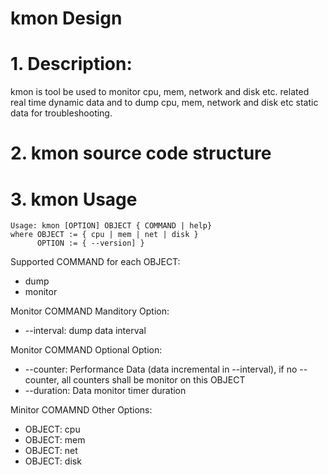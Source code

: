 # kmon Design
# 1. Description:
kmon is tool be used to monitor cpu, mem, network and disk etc. related real time dynamic data and to dump cpu, mem, network and disk etc static data for troubleshooting.

# 2. kmon source code structure

# 3. kmon Usage
```
Usage: kmon [OPTION] OBJECT { COMMAND | help}
where OBJECT := { cpu | mem | net | disk }
      OPTION := { --version] }
```

Supported COMMAND for each OBJECT:
* dump
* monitor

Monitor COMMAND Manditory Option:
* --interval: dump data interval 

Monitor COMMAND Optional Option:
* --counter: Performance Data (data incremental in --interval), if no --counter, all counters shall be monitor on this OBJECT
* --duration: Data monitor timer duration 

Minitor COMAMND Other Options:
* OBJECT: cpu
* OBJECT: mem
* OBJECT: net
* OBJECT: disk

